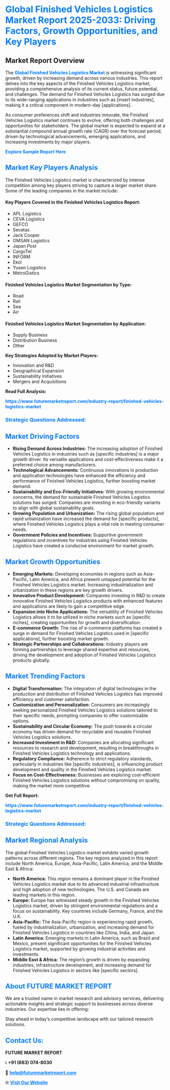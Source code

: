 <h1 style="color: #007BFF;">Global Finished Vehicles Logistics Market Report 2025-2033: Driving Factors, Growth Opportunities, and Key Players</h1>

<section id="overview">
<h2>Market Report Overview</h2>
<p>The <a href="https://www.futuremarketreport.com/industry-report/finished-vehicles-logistics-market" style="color: #007BFF; text-decoration: none;"><strong>Global Finished Vehicles Logistics Market</strong></a> is witnessing significant growth, driven by increasing demand across various industries. This report delves into the key aspects of the Finished Vehicles Logistics market, providing a comprehensive analysis of its current status, future potential, and challenges. The demand for Finished Vehicles Logistics has surged due to its wide-ranging applications in industries such as [insert industries], making it a critical component in modern-day [applications].</p>
<p>As consumer preferences shift and industries innovate, the Finished Vehicles Logistics market continues to evolve, offering both challenges and opportunities for stakeholders. The global market is expected to expand at a substantial compound annual growth rate (CAGR) over the forecast period, driven by technological advancements, emerging applications, and increasing investments by major players.</p>
</section>

<section id="overview">
<p><a href="https://www.futuremarketreport.com/request-sample/reportId=51445" style="color: #007BFF; text-decoration: none;"><strong>Explore Sample Report Here</strong></a></p>
</section>

<section id="key-players">
<h2 style="color: #007BFF;">Market Key Players Analysis</h2>
<p>The Finished Vehicles Logistics market is characterized by intense competition among key players striving to capture a larger market share. Some of the leading companies in the market include:</p>
<h4>Key Players Covered in the Finished Vehicles Logistics Report:</h4>
<ul><li>APL Logistics</li><li>CEVA Logistics</li><li>GEFCO</li><li>Sevatas</li><li>Jack Cooper</li><li>OMSAN Logistics</li><li>Japan Post</li><li>CargoTel</li><li>INFORM</li><li>Ekol</li><li>Yusen Logistics</li><li>MetroGistics</li></ul>
<h4>Finished Vehicles Logistics Market Segmentation by Type:</h4>
<ul><li>Road</li><li>Rail</li><li>Sea</li><li>Air</li></ul>

<h4>Finished Vehicles Logistics Market Segmentation by Application:</h4>
<ul><li>Supply Business</li><li>Distribution Business</li><li>Other</li></ul>
<p><strong>Key Strategies Adopted by Market Players:</strong></p>
<ul>
<li>Innovation and R&D</li>
<li>Geographical Expansion</li>
<li>Sustainability Initiatives</li>
<li>Mergers and Acquisitions</li>
</ul>
</section>

<section>
<p><strong>Read Full Analysis: </strong></p><a href="https://www.futuremarketreport.com/industry-report/finished-vehicles-logistics-market" style="color: #007BFF; text-decoration: none;"><strong>https://www.futuremarketreport.com/industry-report/finished-vehicles-logistics-market</strong></a>
<h3 style="color: #007BFF;">Strategic Questions Addressed:</h3>
</section>

<section id="driving-factors">
<h2 style="color: #007BFF;">Market Driving Factors</h2>
<ul>
<li><strong>Rising Demand Across Industries:</strong> The increasing adoption of Finished Vehicles Logistics in industries such as [specific industries] is a major growth driver. Its versatile applications and cost-effectiveness make it a preferred choice among manufacturers.</li>
<li><strong>Technological Advancements:</strong> Continuous innovations in production and application technologies have enhanced the efficiency and performance of Finished Vehicles Logistics, further boosting market demand.</li>
<li><strong>Sustainability and Eco-Friendly Initiatives:</strong> With growing environmental concerns, the demand for sustainable Finished Vehicles Logistics solutions has surged. Companies are investing in eco-friendly variants to align with global sustainability goals.</li>
<li><strong>Growing Population and Urbanization:</strong> The rising global population and rapid urbanization have increased the demand for [specific products], where Finished Vehicles Logistics plays a vital role in meeting consumer needs.</li>
<li><strong>Government Policies and Incentives:</strong> Supportive government regulations and incentives for industries using Finished Vehicles Logistics have created a conducive environment for market growth.</li>
</ul>
</section>

<section id="growth-opportunities">
<h2 style="color: #007BFF;">Market Growth Opportunities</h2>
<ul>
<li><strong>Emerging Markets:</strong> Developing economies in regions such as Asia-Pacific, Latin America, and Africa present untapped potential for the Finished Vehicles Logistics market. Increasing industrialization and urbanization in these regions are key growth drivers.</li>
<li><strong>Innovative Product Development:</strong> Companies investing in R&D to create innovative Finished Vehicles Logistics products with enhanced features and applications are likely to gain a competitive edge.</li>
<li><strong>Expansion into Niche Applications:</strong> The versatility of Finished Vehicles Logistics allows it to be utilized in niche markets such as [specific niches], creating opportunities for growth and diversification.</li>
<li><strong>E-commerce Growth:</strong> The rise of e-commerce platforms has created a surge in demand for Finished Vehicles Logistics used in [specific applications], further boosting market growth.</li>
<li><strong>Strategic Partnerships and Collaborations:</strong> Industry players are forming partnerships to leverage shared expertise and resources, driving the development and adoption of Finished Vehicles Logistics products globally.</li>
</ul>
</section>

<section id="trending-factors">
<h2 style="color: #007BFF;">Market Trending Factors</h2>
<ul>
<li><strong>Digital Transformation:</strong> The integration of digital technologies in the production and distribution of Finished Vehicles Logistics has improved efficiency and customer satisfaction.</li>
<li><strong>Customization and Personalization:</strong> Consumers are increasingly seeking personalized Finished Vehicles Logistics solutions tailored to their specific needs, prompting companies to offer customizable options.</li>
<li><strong>Sustainability and Circular Economy:</strong> The push towards a circular economy has driven demand for recyclable and reusable Finished Vehicles Logistics solutions.</li>
<li><strong>Increased Investment in R&D:</strong> Companies are allocating significant resources to research and development, resulting in breakthroughs in Finished Vehicles Logistics technology and applications.</li>
<li><strong>Regulatory Compliance:</strong> Adherence to strict regulatory standards, particularly in industries like [specific industries], is influencing product development and quality in the Finished Vehicles Logistics market.</li>
<li><strong>Focus on Cost-Effectiveness:</strong> Businesses are exploring cost-efficient Finished Vehicles Logistics solutions without compromising on quality, making the market more competitive.</li>
</ul>
</section>

<section>
<p><strong>Get Full Report: </strong></p><a href="https://www.futuremarketreport.com/industry-report/finished-vehicles-logistics-market" style="color: #007BFF; text-decoration: none;"><strong>https://www.futuremarketreport.com/industry-report/finished-vehicles-logistics-market</strong></a>
<h3 style="color: #007BFF;">Strategic Questions Addressed:</h3>
</section>


<section id="regional-analysis">
<h2 style="color: #007BFF;">Market Regional Analysis</h2>
<p>The global Finished Vehicles Logistics market exhibits varied growth patterns across different regions. The key regions analyzed in this report include North America, Europe, Asia-Pacific, Latin America, and the Middle East & Africa:</p>
<ul>
<li><strong>North America:</strong> This region remains a dominant player in the Finished Vehicles Logistics market due to its advanced industrial infrastructure and high adoption of new technologies. The U.S. and Canada are leading markets in this region.</li>
<li><strong>Europe:</strong> Europe has witnessed steady growth in the Finished Vehicles Logistics market, driven by stringent environmental regulations and a focus on sustainability. Key countries include Germany, France, and the U.K.</li>
<li><strong>Asia-Pacific:</strong> The Asia-Pacific region is experiencing rapid growth, fueled by industrialization, urbanization, and increasing demand for Finished Vehicles Logistics in countries like China, India, and Japan.</li>
<li><strong>Latin America:</strong> Emerging markets in Latin America, such as Brazil and Mexico, present significant opportunities for the Finished Vehicles Logistics market, supported by growing industrial activities and investments.</li>
<li><strong>Middle East & Africa:</strong> The region’s growth is driven by expanding industries, infrastructure development, and increasing demand for Finished Vehicles Logistics in sectors like [specific sectors].</li>
</ul>
</section>

<footer>
<h2 style="color: #007BFF;">About FUTURE MARKET REPORT</h2>
<p>We are a trusted name in market research and advisory services, delivering actionable insights and strategic support to businesses across diverse industries. Our expertise lies in offering:</p>

<p>Stay ahead in today’s competitive landscape with our tailored research solutions.</p>

<h2 style="color: #007BFF;">Contact Us:</h2>
<p><strong>FUTURE MARKET REPORT</strong></p>
<p>📞 <strong>+91 (883) 074-8030</strong></p>
<p>📧 <strong><a href="mailto:help@futuremarketreport.com" style="color: #007BFF;">help@futuremarketreport.com</a></strong></p>
<p>🌐 <strong><a href="https://www.futuremarketreport.com/" style="color: #007BFF;">Visit Our Website</a></strong></p>
</footer>